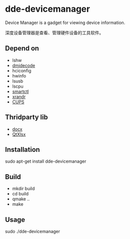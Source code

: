 # dde-devicemanager
Device Manager is a gadget for viewing device information.


深度设备管理器是查看、管理硬件设备的工具软件。

## Depend on 
* lshw
* [dmidecode](http://www.nongnu.org/dmidecode/)
* hciconfig
* hwinfo
* lsusb
* lscpu
* [smartctl](https://www.smartmontools.org/)
* [xrandr](https://www.x.org/wiki/Projects/XRandR/)
* [CUPS](https://www.cups.org/index.html)

## Thridparty lib
* [docx](https://github.com/lpxxn/docx)
* [QtXlsx](http://qtxlsx.debao.me)

## Installation
sudo apt-get install dde-devicemanager

## Build
* mkdir build
* cd build
* qmake ..
* make

## Usage
sudo ./dde-devicemanager